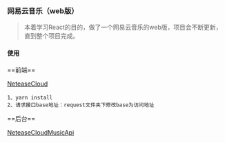 ### 网易云音乐（web版）

> 本着学习React的目的，做了一个网易云音乐的web版，项目会不断更新，直到整个项目完成。

#### 使用

==前端==

[NeteaseCloud](https://gitee.com/ouyinheng/NeteaseCloud)
```
1、yarn install
2、请求接口base地址：request文件夹下修改base为访问地址

```

==后台==

[NeteaseCloudMusicApi](https://github.com/Binaryify/NeteaseCloudMusicApi)
